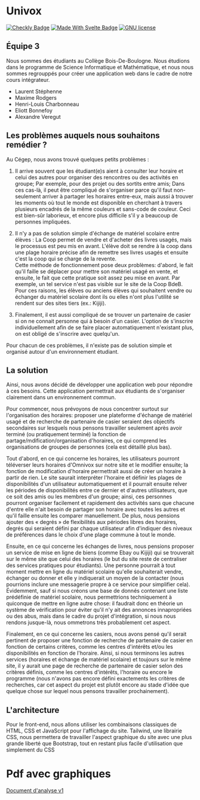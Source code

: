 # Univox

[![Checkly Badge](https://api.checklyhq.com/v1/badges/checks/e709cb3b-807d-4e5f-8f64-c7906fb01fe4?style=for-the-badge&theme=default)](https://univox.checkly-dashboards.com/) [![Made With Svelte Badge](https://img.shields.io/badge/made%20with-svelte%20kit-orange?style=for-the-badge)](https://kit.svelte.dev/) [![GNU license](https://img.shields.io/badge/License-GNU%20V3-blue?style=for-the-badge)](./LICENSE)

## Équipe 3

Nous sommes des étudiants au Collège Bois-De-Boulogne. Nous étudions dans le programme de Science Informatique et Mathématique, et nous nous sommes regrouppés pour créer une application web dans le cadre de notre cours intégrateur.

-   Laurent Stéphenne
-   Maxime Rodgers
-   Henri-Louis Charbonneau
-   Eliott Bonnefoy
-   Alexandre Veregut

## Les problèmes auquels nous souhaitons remédier ?

Au Cégep, nous avons trouvé quelques petits problèmes :

1.  Il arrive souvent que les étudiant(e)s aient à consulter leur horaire et celui des autres pour organiser des rencontres ou des activités en groupe;
    Par exemple, pour des projet ou des sortits entre amis;
    Dans ces cas-là, il peut être compliqué de s'organiser parce qu'il faut non-seulement arriver à partager les horaires entre-eux, mais aussi à trouver les moments où tout le monde est disponible en cherchant à travers plusieurs encadrés de la même couleurs et sans-code de couleur. Ceci est bien-sûr laborieux, et encore plus difficile
    s'il y a beaucoup de personnes impliquées.

2.  Il n'y a pas de solution simple d'échange de matériel scolaire entre élèves :
    La Coop permet de vendre et d'acheter des livres usagés, mais le processus est peu mis en avant.
    L'élève doit se rendre à la coop dans une plage horaire précise afin de remettre ses livres usagés et ensuite c'est la coop qui se charge de la revente.  
    Cette méthode de fonctionnement pose deux problèmes: d'abord, le fait qu'il faille se déplacer pour mettre son matériel usagé en vente, et ensuite, le fait que cette pratique soit assez peu mise en avant. Par exemple, un tel service n'est pas visible sur le site de la Coop BdeB. Pour ces raisons, les élèves ou anciens élèves qui souhaitent vendre ou échanger du matériel scolaire dont ils ou elles n'ont plus l'utilité se rendent sur des sites tiers (ex.: Kijiji).

3.  Finalement, il est aussi compliqué de se trouver un partenaire de casier si on ne connait personne qui à besoin d'un casier.
    L'option de s'inscrire individuellement afin de se faire placer automatiquement n'existant plus, on est obligé de s'inscrire avec quelqu'un.

Pour chacun de ces problèmes, il n'existe pas de solution simple et organisé autour d'un environnement étudiant.

## La solution

Ainsi, nous avons décidé de développer une application web pour répondre à ces besoins. Cette application permettrait aux étudiants de s'organiser clairement dans un
environnement commun.

Pour commencer, nous prévoyons de nous concentrer surtout sur l'organisation des horaires: proposer une plateforme d'échange de matériel usagé et de recherche de
partenaire de casier seraient des objectifs secondaires sur lesquels nous pensons travailler seulement après avoir terminé (ou pratiquement terminé) la fonction de
partage/mdification/organisation d'horaires, ce qui comprend les organisations de groupes de personnes (cela est détaillé plus bas).

Tout d'abord, en ce qui concerne les horaires, les utilisateurs pourront téléverser leurs horaires d'Omnivox sur notre site et le modifier ensuite; la fonction de
modification d'horaire permettrait aussi de créer un horaire à partir de rien. Le site saurait interpréter l'horaire et définir les plages de disponibilités d'un
utilisateur automatiquement et il pourrait ensuite relver les périodes de disponibilités entre ce dernier et d'autres utilisateurs, que ce soit des amis ou les membres d'un groupe; ainsi, ces personnes pourront organiser facilement et rapidement des activités sans que chacune d'entre elle n'ait besoin de partager son horaire avec toutes les autres et qu'il faille ensuite les comparer manuellement. De plus, nous pensions ajouter des « degrés » de flexibilités aux périodes libres des horaires, degrés qui seraient défini par chaque utilisateur afin d'indiquer des niveaux de préférences dans le choix d'une plage commune à tout le monde.

Ensuite, en ce qui concerne les échanges de livres, nous pensions proposer un service de mise en ligne de biens (comme Ebay ou Kijiji) qui se trouverait sur le même site que celui des horaires (le but du site reste de centraliser des services pratiques pour étudiants). Une personne pourrait à tout moment mettre en ligne du matériel scolaire qu'elle souhaiterait vendre, échanger ou donner et elle y indiquerait un moyen de la contacter (nous pourrions inclure une messagerie propre à ce service pour simplifier cela). Évidemment, sauf si nous créons une base de donnés contenant une liste prédéfinie de matériel scolaire, nous permettrions techniquement à quiconque de mettre en ligne autre chose: il faudrait donc en théorie un système de vérification pour éviter qu'il n'y ait des annonces innapropriées ou des abus, mais dans le cadre du projet d'intégration, si nous nous rendons jusque-là, nous ommetrons très probablement cet aspect.

Finalement, en ce qui concerne les casiers, nous avons pensé qu'il serait pertinent de proposer une fonction de recherche de partenaire de casier en fonction de certains critères, comme les centres d'intérêts et/ou les disponibilités en fonction de l'horaire. Ainsi, si nous terminons les autres services (horaires et échange de matériel scolaire) et toujours sur le même site, il y aurait une page de recherche de partenaire de casier selon des critères définis, comme les centres d'intérêts, l'horaire ou encore le programme (nous n'avons pas encore défini exactements les critères de recherches, car cet aspect du projet est plutôt encore au stade d'idée que quelque chose sur lequel nous pensons travailler prochainement).

## L'architecture

Pour le front-end, nous allons utiliser les combinaisons classiques de HTML, CSS et JavaScript pour l'affichage du site. Tailwind, une librairie CSS, nous permettera de travailler l'aspect graphique du site avec une plus grande liberté que Bootstrap, tout en restant plus facile d'utilisation que simplement du CSS

# Pdf avec graphiques

[Document d'analyse v1](https://github.com/Guibi1/H23-Gr3-Equipe3-Univox/files/10771604/Documents.d.analyse.V1.pdf)
